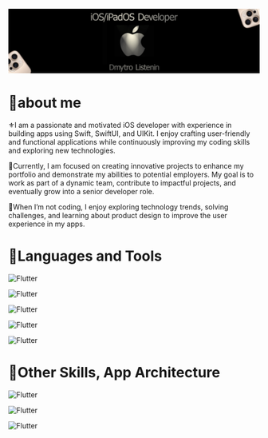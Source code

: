 ![Header](./assets/99.png)

##
# 🔱about me 
⚜️I am a passionate and motivated iOS developer with experience in building apps using Swift, SwiftUI, and UIKit. I enjoy crafting user-friendly and functional applications while continuously improving my coding skills and exploring new technologies.

🔆Currently, I am focused on creating innovative projects to enhance my portfolio and demonstrate my abilities to potential employers. My goal is to work as part of a dynamic team, contribute to impactful projects, and eventually grow into a senior developer role.

🔅When I’m not coding, I enjoy exploring technology trends, solving challenges, and learning about product design to improve the user experience in my apps.

##
# 🔱Languages and Tools

![Flutter](https://img.shields.io/badge/-Swift-eed3a5?style-for-the-badge&logo=Swift)

![Flutter](https://img.shields.io/badge/-SwiftUI-eed3a5?style-for-the-badge&logo=Swift&logoColor=675CFF)

![Flutter](https://img.shields.io/badge/-UIKit-eed3a5?style-for-the-badge&logo=UIKit&logoColor=675CFF)

![Flutter](https://img.shields.io/badge/-Git-eed3a5?style-for-the-badge&logo=Git)

![Flutter](https://img.shields.io/badge/-AVFoundation-eed3a5?style-for-the-badge&logo=nil)

##

# 🔱Other Skills, App Architecture
![Flutter](https://img.shields.io/badge/-MVVM-eed3a5?style-for-the-badge&logo=Swift&logoColor=675CFF)

![Flutter](https://img.shields.io/badge/-MVC-eed3a5?style-for-the-badge&logo=UIKit)

![Flutter](https://img.shields.io/badge/-AutoLayout-eed3a5?style-for-the-badge&logo=UIKit&logoColor=F18F50)



